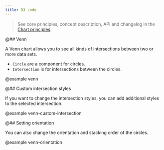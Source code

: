 ```yaml
---
title: D3 code
---
```


> See core principles, concept description, API and changelog in the [Chart principles](/data-display/d3-chart/).

@## Venn

A Venn chart allows you to see all kinds of intersections between two or more data sets.

- `Circle` are a component for circles.
- `Intersection` is for intersections between the circles.

@example venn

@## Custom intersection styles

If you want to change the intersection styles, you can add additional styles to the selected intersection.

@example venn-custom-intersection

@## Setting orientation

You can also change the orientation and stacking order of the circles.

@example venn-orientation
